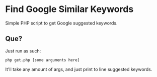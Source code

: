 # Find Google Similar Keywords

Simple PHP script to get Google suggested keywords. 

## Que?

Just run as such:

```
php get.php [some arguments here]
```

It'll take any amount of args, and just print to line suggested keywords.
